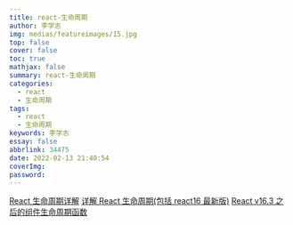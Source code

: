 ```yaml
---
title: react-生命周期
author: 李学志
img: medias/featureimages/15.jpg
top: false
cover: false
toc: true
mathjax: false
summary: react-生命周期
categories:
  - react
  - 生命周期
tags:
  - react
  - 生命周期
keywords: 李学志
essay: false
abbrlink: 34475
date: 2022-02-13 21:40:54
coverImg:
password:
---
```


[React 生命周期详解](https://zhuanlan.zhihu.com/p/392532496)
[详解 React 生命周期(包括 react16 最新版)](https://www.jianshu.com/p/514fe21b9914)
[React v16.3 之后的组件生命周期函数](https://zhuanlan.zhihu.com/p/38030418)
